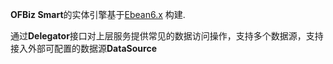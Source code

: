 **OFBiz Smart**的实体引擎基于[Ebean6.x](https://github.com/ebean-orm/avaje-ebeanorm) 构建.

通过**Delegator**接口对上层服务提供常见的数据访问操作，支持多个数据源，支持接入外部可配置的数据源**DataSource**